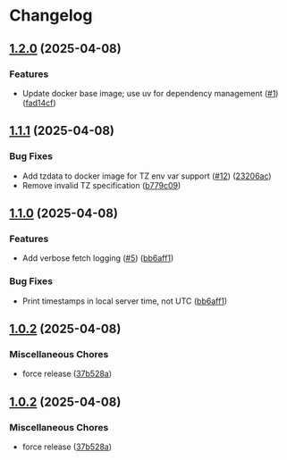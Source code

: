 # Changelog

## [1.2.0](https://github.com/jszymanowski/github-backup/compare/v1.1.1...v1.2.0) (2025-04-08)


### Features

* Update docker base image; use uv for dependency management ([#1](https://github.com/jszymanowski/github-backup/issues/1)) ([fad14cf](https://github.com/jszymanowski/github-backup/commit/fad14cffb2f65eecac802d53fc483f79d1a650f4))

## [1.1.1](https://github.com/jszymanowski/github-backup/compare/v1.1.0...v1.1.1) (2025-04-08)


### Bug Fixes

* Add tzdata to docker image for TZ env var support ([#12](https://github.com/jszymanowski/github-backup/issues/12)) ([23206ac](https://github.com/jszymanowski/github-backup/commit/23206ac55918d149e2f1ea167496e53ed3e63106))
* Remove invalid TZ specification ([b779c09](https://github.com/jszymanowski/github-backup/commit/b779c09de764f1e4af3730a377c7da78f38f1b59))

## [1.1.0](https://github.com/jszymanowski/github-backup/compare/v1.0.2...v1.1.0) (2025-04-08)


### Features

* Add verbose fetch logging ([#5](https://github.com/jszymanowski/github-backup/issues/5)) ([bb6aff1](https://github.com/jszymanowski/github-backup/commit/bb6aff1080969d34e5c930509d16c2902a8e285a))


### Bug Fixes

* Print timestamps in local server time, not UTC ([bb6aff1](https://github.com/jszymanowski/github-backup/commit/bb6aff1080969d34e5c930509d16c2902a8e285a))

## [1.0.2](https://github.com/jszymanowski/github-backup/compare/v1.0.2...v1.0.2) (2025-04-08)


### Miscellaneous Chores

* force release ([37b528a](https://github.com/jszymanowski/github-backup/commit/37b528a3430a4024fb85d5c780d4b31c132f6828))

## [1.0.2](https://github.com/jszymanowski/github-backup/compare/v1.0.1...v1.0.2) (2025-04-08)


### Miscellaneous Chores

* force release ([37b528a](https://github.com/jszymanowski/github-backup/commit/37b528a3430a4024fb85d5c780d4b31c132f6828))
